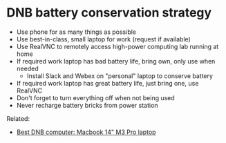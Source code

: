 # DNB battery conservation strategy

* Use phone for as many things as possible
* Use best-in-class, small laptop for work (request if available)
* Use RealVNC to remotely access high-power computing lab running at home
* If required work laptop has bad battery life, bring own, only use when needed
    * Install Slack and Webex on "personal" laptop to conserve battery
* If required work laptop has great battery life, just bring one, use RealVNC 
* Don't forget to turn everything off when not being used
* Never recharge battery bricks from power station

Related:

* [Best DNB computer: Macbook 14" M3 Pro laptop](../2599)
